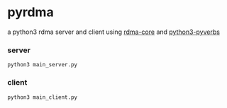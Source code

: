 # pyrdma
a python3 rdma server and client using [rdma-core](https://github.com/linux-rdma/rdma-core) 
and [python3-pyverbs](https://github.com/linux-rdma/rdma-core/tree/master/pyverbs)

### server
```shell
python3 main_server.py
```
### client
```shell
python3 main_client.py
```
